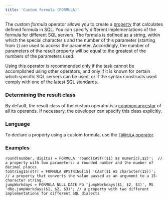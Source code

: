 ```yaml
---
title: 'Custom formula (FORMULA)'
---
```


The *custom formula* operator allows you to create a [property](Properties.md) that calculates defined formula in SQL. You can specify different implementations of the formula for different SQL servers. The formula is defined as a string, within which the special character `$` and the number of this parameter (starting from `1`) are used to access the parameter. Accordingly, the number of parameters of the result property will be equal to the greatest of the numbers of the parameters used. 

Using this operator is recommended only if the task cannot be accomplished using other operators, and only if it is known for certain which specific SQL servers can be used, or if the syntax constructs used comply with one of the latest SQL standards.

### Determining the result class

By default, the result class of the custom operator is a [common ancestor](Built-in_classes.md#commonparentclass) of all its operands. If necessary, the developer can specify this class explicitly.

### Language

To declare a property using a custom formula, use the [`FORMULA` operator](FORMULA_operator.md).

### Examples

```lsf
round(number, digits) = FORMULA 'round(CAST(($1) as numeric),$2)';  // a property with two parameters: a rounded number and the number of decimal places
toString15(str) = FORMULA BPSTRING[15] 'CAST($1 AS character(15))';   // a property that converts the value passed as an argument to a 15-character string.
jumpWorkdays = FORMULA NULL DATE PG 'jumpWorkdays($1, $2, $3)', MS 'dbo.jumpWorkdays($1, $2, $3)'; // a property with two different implementations for different SQL dialects
```
